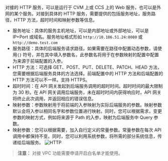 对接的 HTTP 服务，可以是运行于 CVM 上或 CCS 上的 Web 服务，也可以是外网的某个服务。对接到具体的 HTTP 服务，需要提供的包括服务地址，服务路径，HTTP 方法，超时时间和映射参数等信息。

* 服务地址：具体的服务主机地址，可以是内部地址或外部地址，可以是 IP+Port 或域名。服务地址格式形如 `http://10.186.51.24:8080` 或 `http://demo.test.com`
* 服务路径：具体的后端服务请求路径。如果需要在路径中配置动态参数，请使用`{}` 符号，并在其中填入参数名，此参数名将用于在参数映射的配置中配置为来源于前端配置的入参。
* HTTP 方法：可选择 GET、POST、PUT、DELETE、PATCH、HEAD 方法，您需要根据后端服务具体的方法选择。前端配置中的 HTTP 方法和后端配置的 HTTP 方法可以不一样。支持 HTTPS。
* 超时时间：在 API 网关发起到后端服务调用的超时时间。超时时间的最大限制为 30 秒。在 API 网关调用后端服务，未在超时时间内获得响应时，API 网关将终止此次调用，并返回相应的错误信息。
* 映射参数：参数映射用于将前端的入参映射为实际后端服务的参数。映射参数默认会将入参以相同名字和参数位置进行映射。同时，您可以根据需求，变更参数的映射方式，例如将来源于 Path 的入参，映射为后端服务中 Query 参数。
* 映射参数：您可以根据需要，加入自行定义的常量参数。常量参数在每次 API 调用中都保持不变。同时，您可以利用系统参数，将所需的部分系统信息，传递给后端服务。
![HTTP](http://imgcache.tcecqpoc.fsphere.cn/image/main.qcloudimg.com/raw/b93201d1c5a20579cf34ae86c586533e.png)
>**注意：**
>对接 VPC 功能需要申请开启白名单才能使用。
